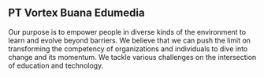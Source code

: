 ## PT Vortex Buana Edumedia

Our purpose is to empower people in diverse kinds of the environment to learn and evolve beyond barriers. We believe that we can push the limit on transforming the competency of organizations and individuals to dive into change and its momentum. We tackle various challenges on the intersection of education and technology.
